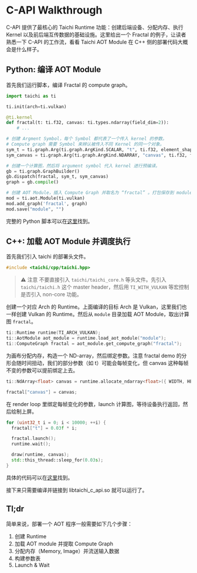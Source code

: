 # C-API Walkthrough

C-API 提供了最核心的 Taichi Runtime 功能：创建后端设备、分配内存、执行 Kernel 以及前后端互传数据的基础设施。这里给出一个 Fractal 的例子，让读者熟悉一下 C-API 的工作流，看看 Taichi AOT Module 在 C++ 侧的部署代码大概会是什么样子。

## Python: 编译 AOT Module

首先我们运行脚本，编译 Fractal 的 compute graph。

```python
import taichi as ti

ti.init(arch=ti.vulkan)

@ti.kernel
def fractal(t: ti.f32, canvas: ti.types.ndarray(field_dim=2)):
    # ...

# 创建 Argment Symbol，每个 Symbol 都代表了一个传入 kernel 的参数。
# Compute graph 需要 Symbol 来辨认被传入不同 Kernel 的同一个对象。
sym_t = ti.graph.Arg(ti.graph.ArgKind.SCALAR, "t", ti.f32, element_shape=())
sym_canvas = ti.graph.Arg(ti.graph.ArgKind.NDARRAY, "canvas", ti.f32, field_dim=2, element_shape=())

# 创建一个计算图，然后将 argument symbol 代入 kernel 进行预编译。
gb = ti.graph.GraphBuilder()
gb.dispatch(fractal, sym_t, sym_canvas)
graph = gb.compile()

# 创建 AOT Module，插入 Compute Graph 并取名为 “fractal” 。打包保存到 module 目录。
mod = ti.aot.Module(ti.vulkan)
mod.add_graph('fractal', graph)
mod.save("module", "")
```

完整的 Python 脚本可以在[这里](https://github.com/PENGUINLIONG/Minimalist-TaichiAOT/blob/fractal-cpp/app.py)找到。

## C++: 加载 AOT Module 并调度执行
首先我们引入 taichi 的部署头文件。

```cpp
#include <taichi/cpp/taichi.hpp>
```

> ⚠️ 注意
> 不要直接引入 `taichi/taichi_core.h` 等头文件。先引入 `taichi/taichi.h` 这个 master header，然后用 `TI_WITH_VULKAN` 等宏控制是否引入 non-core 功能。

创建一个对应 Arch 的 Runtime。上面编译的目标 Arch 是 Vulkan，这里我们也一样创建 Vulkan 的 Runtime。然后从 `module` 目录加载 AOT Module，取出计算图 `fractal`。

```cpp
ti::Runtime runtime(TI_ARCH_VULKAN);
ti::AotModule aot_module = runtime.load_aot_module("module");
ti::ComputeGraph fractal = aot_module.get_compute_graph("fractal");
```

为画布分配内存，构造一个 ND-array，然后绑定参数。注意 fractal demo 的分形会随时间扭动，我们的部分参数（如 t）可能会每帧变化，但 canvas 这种每帧不变的参数可以提前绑定上去。

```cpp
ti::NdArray<float> canvas = runtime.allocate_ndarray<float>({ WIDTH, HEIGHT }, {}, true);

fractal["canvas"] = canvas;
```

在 render loop 里绑定每帧变化的参数，launch 计算图，等待设备执行返回，然后绘制上屏。

```cpp
for (uint32_t i = 0; i < 10000; ++i) {
  fractal["t"] = 0.03f * i;

  fractal.launch();
  runtime.wait();

  draw(runtime, canvas);
  std::this_thread::sleep_for(0.03s);
}
```

具体的代码可以在[这里](https://github.com/PENGUINLIONG/Minimalist-TaichiAOT/blob/fractal-cpp/app.cpp)找到。

接下来只需要编译并链接到 libtaichi_c_api.so 就可以运行了。

## Tl;dr

简单来说，部署一个 AOT 程序一般需要如下几个步骤：

1. 创建 Runtime
2. 加载 AOT module 并提取 Compute Graph
3. 分配内存（Memory, Image）并流送输入数据
4. 构建参数表
5. Launch & Wait